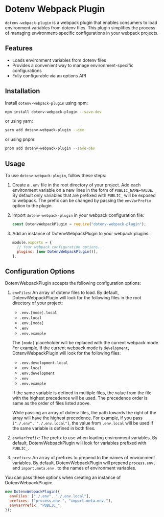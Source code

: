# Dotenv Webpack Plugin

`dotenv-webpack-plugin` is a webpack plugin that enables consumers to load environment variables from dotenv files. This plugin simplifies the process of managing environment-specific configurations in your webpack projects.

## Features

- Loads environment variables from dotenv files
- Provides a convenient way to manage environment-specific configurations
- Fully configurable via an options API

## Installation

Install `dotenv-webpack-plugin` using npm:

```bash
npm install dotenv-webpack-plugin --save-dev
```

or using yarn:

```bash
yarn add dotenv-webpack-plugin --dev
```

or using pnpm:

```bash
pnpm add dotenv-webpack-plugin --save-dev
```

## Usage

To use `dotenv-webpack-plugin`, follow these steps:

1.  Create a `.env` file in the root directory of your project. Add each environment variable on a new lines in the form of `PUBLIC_NAME=VALUE`. By default only variables that are prefixed with `PUBLIC_` will be exposed to webpack. The prefix can be changed by passing the `envVarPrefix` option to the plugin.

1.  Import `dotenv-webpack-plugin` in your webpack configuration file:

    ```javascript
    const DotenvWebpackPlugin = require("dotenv-webpack-plugin");
    ```

1.  Add an instance of DotenvWebpackPlugin to your webpack plugins:

    ```javascript
    module.exports = {
      // Your webpack configuration options...
      plugins: [new DotenvWebpackPlugin()],
    };
    ```

## Configuration Options

DotenvWebpackPlugin accepts the following configuration options:

1. `envFiles`: An array of dotenv files to load. By default, DotenvWebpackPlugin will look for the following files in the root directory of your project:

   - `.env.[mode].local`
   - `.env.local`
   - `.env.[mode]`
   - `.env`
   - `.env.example`

   The `[mode]` placeholder will be replaced with the current webpack mode. For example, if the current webpack mode is `development`, DotenvWebpackPlugin will look for the following files:

   - `.env.development.local`
   - `.env.local`
   - `.env.development`
   - `.env`
   - `.env.example`

   If the same variable is defined in multiple files, the value from the file with the highest precedence will be used. The precedence order is same as the order of files listed above.

   While passing an array of dotenv files, the path towards the right of the array will have the highest precedence. For example, if you pass `["./.env", "./.env.local"]`, the value from `.env.local` will be used if the same variable is defined in both files.

1. `envVarPrefix`: The prefix to use when loading environment variables. By default, DotenvWebpackPlugin will look for variables prefixed with `PUBLIC_`.

1. `prefixes`: An array of prefixes to prepend to the names of environment variables. By default, DotenvWebpackPlugin will prepend `process.env.` and `import.meta.env.` to the names of environment variables.

You can pass these options when creating an instance of DotenvWebpackPlugin:

```javascript
new DotenvWebpackPlugin({
  envFiles: ["./.env", "./.env.local"],
  prefixes: ["process.env.", "import.meta.env."],
  envVarPrefix: "PUBLIC_",
});
```
